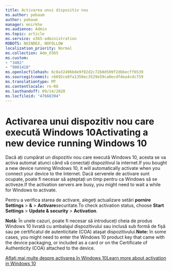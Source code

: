 ```yaml
---
title: Activarea unui dispozitiv nou
ms.author: pebaum
author: pebaum
manager: mnirkhe
ms.audience: Admin
ms.topic: article
ms.service: o365-administration
ROBOTS: NOINDEX, NOFOLLOW
localization_priority: Normal
ms.collection: Adm_O365
ms.custom:
- "3402"
- "9001418"
ms.openlocfilehash: 6c8a32496b8e9f82d2c72b0d509f2dbbecff6539
ms.sourcegitcommit: c6692ce0fa1358ec3529e59ca0ecdfdea4cdc759
ms.translationtype: MT
ms.contentlocale: ro-RO
ms.lasthandoff: 09/14/2020
ms.locfileid: "47668394"
---
```

# <a name="activating-a-new-device-running-windows-10"></a><span data-ttu-id="4609f-102">Activarea unui dispozitiv nou care execută Windows 10</span><span class="sxs-lookup"><span data-stu-id="4609f-102">Activating a new device running Windows 10</span></span>

<span data-ttu-id="4609f-103">Dacă ați cumpărat un dispozitiv nou care execută Windows 10, acesta se va activa automat atunci când vă conectați dispozitivul la internet.</span><span class="sxs-lookup"><span data-stu-id="4609f-103">If you bought a new device running Windows 10, it will automatically activate when you connect your device to the Internet.</span></span> <span data-ttu-id="4609f-104">Dacă serverele de activare sunt ocupate, poate fi necesar să așteptați un timp pentru ca Windows să se activeze.</span><span class="sxs-lookup"><span data-stu-id="4609f-104">If the activation servers are busy, you might need to wait a while for Windows to activate.</span></span>

<span data-ttu-id="4609f-105">Pentru a verifica starea de activare, alegeți actualizare setări **pornire** **Settings**  >  **&**  >  **Activare**securitate.</span><span class="sxs-lookup"><span data-stu-id="4609f-105">To check activation status, choose **Start** **Settings** > **Update & security** > **Activation**.</span></span>

<span data-ttu-id="4609f-106">**Notă:** În unele cazuri, poate fi necesar să introduceți cheia de produs Windows 10 livrată cu ambalajul dispozitivului sau inclusă sub formă de fișă sau pe certificatul de autenticitate (COA) atașat dispozitivului.</span><span class="sxs-lookup"><span data-stu-id="4609f-106">**Note:** In some cases, you might need to enter the Windows 10 product key that came with the device packaging, or included as a card or on the Certificate of Authenticity (COA) attached to the device.</span></span>

[<span data-ttu-id="4609f-107">Aflați mai multe despre activarea în Windows 10</span><span class="sxs-lookup"><span data-stu-id="4609f-107">Learn more about activation in Windows 10</span></span>](https://support.microsoft.com/help/12440)